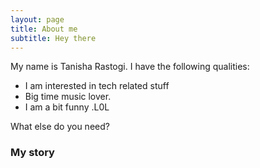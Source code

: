 ```yaml
---
layout: page
title: About me
subtitle: Hey there
---
```


My name is Tanisha Rastogi. I have the following qualities:

- I am interested in tech related stuff
- Big time music lover.
- I am a bit funny .L0L 

What else do you need?

### My story


